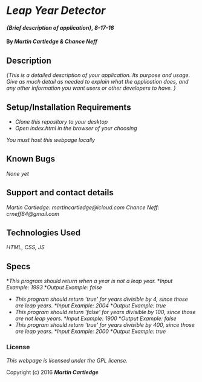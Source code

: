 # _Leap Year Detector_

#### _{Brief description of application}, 8-17-16_

#### By _**Martin Cartledge &amp; Chance Neff**_

## Description

_{This is a detailed description of your application. Its purpose and usage.  Give as much detail as needed to explain what the application does, and any other information you want users or other developers to have. }_

## Setup/Installation Requirements

* _Clone this repository to your desktop_
* _Open index.html in the browser of your choosing_

_You must host this webpage locally_

## Known Bugs

_None yet_

## Support and contact details

_Martin Cartledge: martincartledge@icloud.com_
_Chance Neff: crneff84@gmail.com_

## Technologies Used

_HTML,
CSS,
JS_

## Specs

*_This program should return when a year is not a leap year._
*_Input Example: 1993_
*_Output Example: false_
* _This program should return 'true' for years divisible by 4, since those are leap years._
*_Input Example: 2004_
*_Output Example: true_
* _This program should return 'false' for years divisible by 100, since those are not leap years._
*_Input Example: 1900_
*_Output Example: false_
* _This program should return 'true' for years divisible by 400, since those are leap years._
*_Input Example: 2000_
*_Output Example: true_

### License

*This webpage is licensed under the GPL license.*

Copyright (c) 2016 **_Martin Cartledge_**
